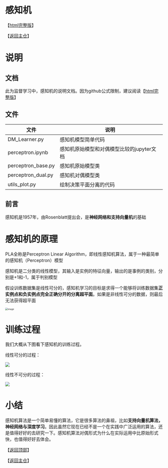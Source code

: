 # 感知机

【[html完整版](https://fdujiag.github.io/PyML/Supervise/PLA/)】

【[返回主仓](https://github.com/FDUJiaG/PyML)】

# 说明

 ## 文档

此为监督学习中，感知机的说明文档。因为github公式限制，建议阅读【[html完整版](https://fdujiag.github.io/PyML/Supervise/PLA/)】

## 文件

| 文件               | 说明                                      |
| ------------------ | ----------------------------------------- |
| DM_Learner.py      | 感知机模型简单代码                        |
| perceptron.ipynb   | 感知机原始模型和对偶模型比较的jupyter文档 |
| perceptron_base.py | 感知机原始模型类                          |
| perceptron_dual.py | 感知机对偶模型类                          |
| utils_plot.py      | 绘制决策平面分离的代码                    |

## 前言

感知机是1957年，由Rosenblatt提出会，是**神经网络和支持向量机**的基础

# 感知机的原理

PLA全称是Perceptron Linear Algorithm，即线性感知机算法，属于一种最简单的感知机（Perceptron）模型

感知机是二分类的线性模型，其输入是实例的特征向量，输出的是事例的类别，分别是+1和-1，属于判别模型

假设训练数据集是线性可分的，感知机学习的目标是求得一个能够将训练数据集**正实例点和负实例点完全正确分开的分离超平面**。如果是非线性可分的数据，则最后无法获得超平面

<img src="https://note.youdao.com/yws/api/personal/file/WEB393a13769317374240437edb5e1d3b26?method=download&shareKey=4ee69663a8d0565951fda86a78c292a1" alt="image" style="zoom:50%;" />

# 训练过程

我们大概从下图看下感知机的训练过程。

线性可分的过程：

<img src="https://note.youdao.com/yws/api/personal/file/E28D8C8601F3472BAF94F8BC7F033318?method=download&shareKey=de7b09fdcefa8ab2504ef530825e0f11" style="zoom:90%;" />

线性不可分的过程：

<img src="https://note.youdao.com/yws/api/personal/file/84D4442B459B4B69B4B37B3539AAC117?method=download&shareKey=f6314f2f962a6f26b5a5250508704d30" style="zoom:90%;" />

# 小结

感知机算法是一个简单易懂的算法，它是很多算法的鼻祖，比如**支持向量机算法，神经网络与深度学习**。因此虽然它现在已经不是一个在实践中广泛运用的算法，还是值得好好的去研究一下。感知机算法对偶形式为什么在实际运用中比原始形式快，也值得好好去体会。

【[返回顶部](#感知机)】

【[返回主仓](https://github.com/FDUJiaG/PyML)】